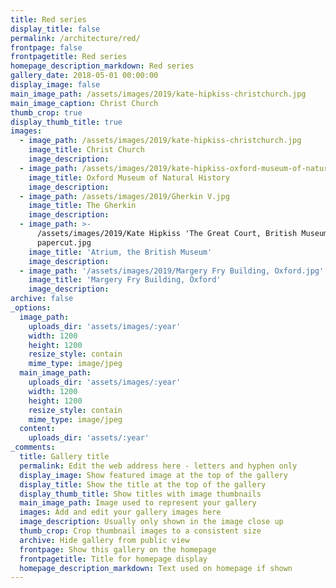 ```yaml
---
title: Red series
display_title: false
permalink: /architecture/red/
frontpage: false
frontpagetitle: Red series
homepage_description_markdown: Red series
gallery_date: 2018-05-01 00:00:00
display_image: false
main_image_path: /assets/images/2019/kate-hipkiss-christchurch.jpg
main_image_caption: Christ Church
thumb_crop: true
display_thumb_title: true
images:
  - image_path: /assets/images/2019/kate-hipkiss-christchurch.jpg
    image_title: Christ Church
    image_description:
  - image_path: /assets/images/2019/kate-hipkiss-oxford-museum-of-natural-history.jpg
    image_title: Oxford Museum of Natural History
    image_description:
  - image_path: /assets/images/2019/Gherkin V.jpg
    image_title: The Gherkin
    image_description:
  - image_path: >-
      /assets/images/2019/Kate Hipkiss 'The Great Court, British Museum' layered
      papercut.jpg
    image_title: 'Atrium, the British Museum'
    image_description:
  - image_path: '/assets/images/2019/Margery Fry Building, Oxford.jpg'
    image_title: 'Margery Fry Building, Oxford'
    image_description:
archive: false
_options:
  image_path:
    uploads_dir: 'assets/images/:year'
    width: 1200
    height: 1200
    resize_style: contain
    mime_type: image/jpeg
  main_image_path:
    uploads_dir: 'assets/images/:year'
    width: 1200
    height: 1200
    resize_style: contain
    mime_type: image/jpeg
  content:
    uploads_dir: 'assets/:year'
_comments:
  title: Gallery title
  permalink: Edit the web address here - letters and hyphen only
  display_image: Show featured image at the top of the gallery
  display_title: Show the title at the top of the gallery
  display_thumb_title: Show titles with image thumbnails
  main_image_path: Image used to represent your gallery
  images: Add and edit your gallery images here
  image_description: Usually only shown in the image close up
  thumb_crop: Crop thumbnail images to a consistent size
  archive: Hide gallery from public view
  frontpage: Show this gallery on the homepage
  frontpagetitle: Title for homepage display
  homepage_description_markdown: Text used on homepage if shown
---
```


